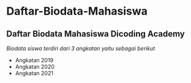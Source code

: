 Daftar-Biodata-Mahasiswa
==
Daftar Biodata Mahasiswa Dicoding Academy
--
*Biodata siswa terdiri dari 3 angkatan yaitu sebagai berikut*
- Angkatan 2019
- Angkatan 2020
- Angkatan 2021
